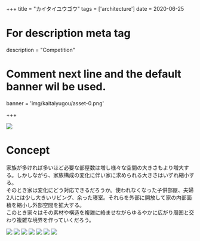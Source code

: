 +++
title = "カイタイユウゴウ"
tags = ['architecture']
date = 2020-06-25

# For description meta tag
description = "Competition"

# Comment next line and the default banner wil be used.
banner = 'img/kaitaiyugou/asset-0.png'

+++

![](img/kaitaiyugou/asset-0.png)

# Concept

家族が多ければ多いほど必要な部屋数は増し様々な空間の大きさもより増大する。しかしながら、家族構成の変化に伴い家に求められる大きさはいずれ縮小する。  
そのとき家は変化にどう対応できるだろうか。使われなくなった子供部屋、夫婦2人には少し大きいリビング、余った寝室。それらを外部に開放して家の内部面積を縮小し外部空間を拡大する。  
このとき家々はその素材や構造を複雑に絡ませながらゆるやかに広がり周囲と交わり複雑な境界を作っていくだろう。

![](img/kaitaiyugou/asset-1.jpg)
![](img/kaitaiyugou/asset-2.jpg)
![](img/kaitaiyugou/asset-3.jpg)
![](img/kaitaiyugou/asset-4.jpg)
![](img/kaitaiyugou/asset-5.jpg)
![](img/kaitaiyugou/asset-6.jpg)
![](img/kaitaiyugou/asset-7.jpg)
